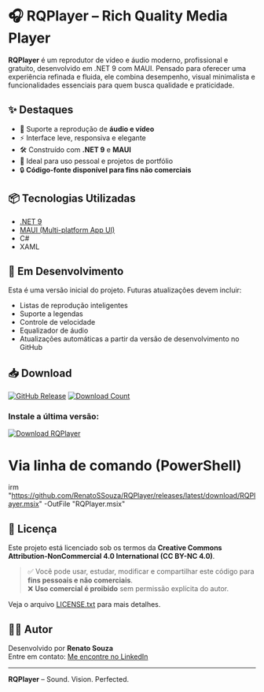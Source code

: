 ﻿# 🎧 RQPlayer – Rich Quality Media Player

**RQPlayer** é um reprodutor de vídeo e áudio moderno, profissional e gratuito, desenvolvido em .NET 9 com MAUI. Pensado para oferecer uma experiência refinada e fluida, ele combina desempenho, visual minimalista e funcionalidades essenciais para quem busca qualidade e praticidade.

## ✨ Destaques

- 🎵 Suporte a reprodução de **áudio e vídeo**
- ⚡ Interface leve, responsiva e elegante
- 🛠️ Construído com **.NET 9** e **MAUI**
- 💼 Ideal para uso pessoal e projetos de portfólio
- 🔒 **Código-fonte disponível para fins não comerciais**

## 📦 Tecnologias Utilizadas

- [.NET 9](https://dotnet.microsoft.com/)
- [MAUI (Multi-platform App UI)](https://learn.microsoft.com/en-us/dotnet/maui/what-is-maui)
- C#
- XAML

## 🚧 Em Desenvolvimento

Esta é uma versão inicial do projeto. Futuras atualizações devem incluir:

- Listas de reprodução inteligentes
- Suporte a legendas
- Controle de velocidade
- Equalizador de áudio
- Atualizações automáticas a partir da versão de desenvolvimento no GitHub

## 📥 Download

[![GitHub Release](https://img.shields.io/github/v/release/RenatoSSouza/RQPlayer?label=Latest%20Version&style=for-the-badge&color=blue)](https://github.com/RenatoSSouza/RQPlayer/releases/latest)
[![Download Count](https://img.shields.io/github/downloads/RenatoSSouza/RQPlayer/total?style=for-the-badge&color=green)](https://github.com/RenatoSSouza/RQPlayer/releases)

### Instale a última versão:

[![Download RQPlayer](https://img.shields.io/badge/Download_Installer-Windows_10/11-0078D7?style=for-the-badge&logo=windows&logoColor=white)](https://github.com/RenatoSSouza/RQPlayer/releases/latest/download/RQPlayer.msix)


# Via linha de comando (PowerShell)
irm "https://github.com/RenatoSSouza/RQPlayer/releases/latest/download/RQPlayer.msix" -OutFile "RQPlayer.msix"



## 🔐 Licença

Este projeto está licenciado sob os termos da **Creative Commons Attribution-NonCommercial 4.0 International (CC BY-NC 4.0)**.

> ✅ Você pode usar, estudar, modificar e compartilhar este código para **fins pessoais e não comerciais**.  
> ❌ **Uso comercial é proibido** sem permissão explícita do autor.

Veja o arquivo [LICENSE.txt](./LICENSE) para mais detalhes.


## 🙋‍♂️ Autor

Desenvolvido por **Renato Souza**  
Entre em contato: [Me encontre no LinkedIn](https://www.linkedin.com/in/ressouza/)

---

**RQPlayer** – Sound. Vision. Perfected.
